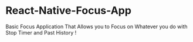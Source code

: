 # React-Native-Focus-App
Basic Focus Application That Allows you to Focus on Whatever you do with Stop Timer and Past History !
